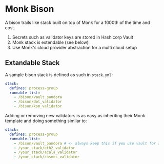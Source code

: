 # Monk Bison
A bison trails like stack built on top of Monk for a 1000th of the time and cost.

1. Secrets such as validator keys are stored in Hashicorp Vault
2. Monk stack is extendable (see below)
3. Use Monk's cloud provider abstraction for a multi cloud setup

## Extandable Stack
A sample bison stack is defined as such in `stack.yml`:
```yaml
stack:
  defines: process-group
  runnable-list:
    - /bison/vault_pandora
    - /bison/dot_validator
    - /bison/ksm_validator
```

Adding or removing new validators is as easy as inheriting their Monk template and doing something similar to:
```yaml
stack:
  defines: process-group
  runnable-list:
    - /bison/vault_pandora # <- always keep this if you use vault for secrets
    - /your_stack/eth2_validator
    - /your_stack/acala_validator
    - /your_stack/cosmos_validator
```